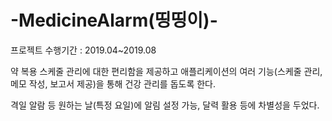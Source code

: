# -MedicineAlarm(띵띵이)-
프로젝트 수행기간 : 2019.04~2019.08

약 복용 스케줄 관리에 대한 편리함을 제공하고 애플리케이션의 여러 기능(스케줄 관리, 메모 작성, 보고서 제공)을 통해 건강 관리를 돕도록 한다. 

격일 알람 등 원하는 날(특정 요일)에 알림 설정 가능, 달력 활용 등에 차별성을 두었다.
